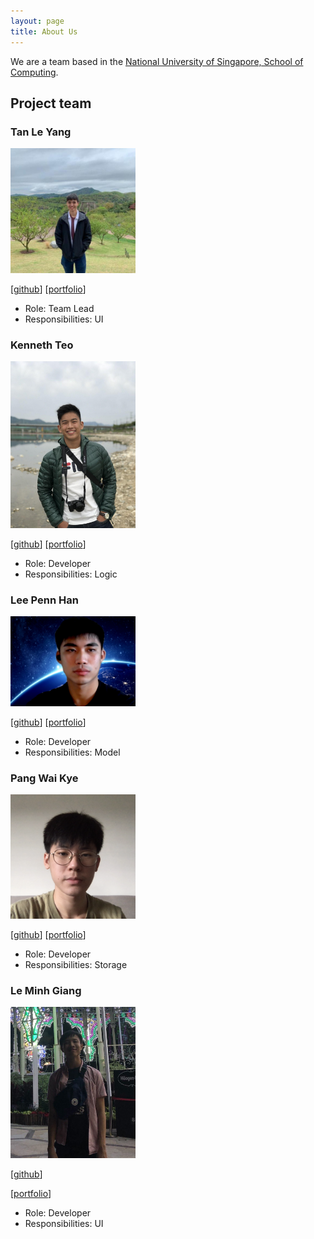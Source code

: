 ```yaml
---
layout: page
title: About Us
---
```


We are a team based in the [National University of Singapore, School of Computing](http://www.comp.nus.edu.sg).

## Project team

### Tan Le Yang

<img src="images/tanleyang.png" width="200px">

[[github](http://github.com/TanLeYang)]
[[portfolio](team/tanleyang.md)]

* Role: Team Lead
* Responsibilities: UI

### Kenneth Teo

<img src="images/angrybunny123.png" width="200px">

[[github](https://github.com/angrybunny123)]
[[portfolio](team/angrybunny123.md)]

* Role: Developer
* Responsibilities: Logic

### Lee Penn Han

<img src="images/pennhanlee.png" width="200px">

[[github](http://github.com/pennhanlee)]
[[portfolio](team/pennhanlee.md)]

* Role: Developer
* Responsibilities: Model

### Pang Wai Kye

<img src="images/pangpuncake.png" width="200px">

[[github](http://github.com/pangpuncake)]
[[portfolio](team/johndoe.md)]

* Role: Developer
* Responsibilities: Storage

### Le Minh Giang

<img src="images/mgiang2015.png" width="200px">

[[github](http://github.com/mgiang2015)]

[[portfolio](team/mgiang2015.md)]

* Role: Developer
* Responsibilities: UI
